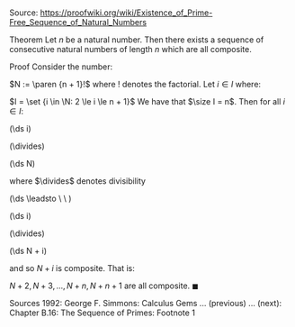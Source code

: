 # 

Source: https://proofwiki.org/wiki/Existence_of_Prime-Free_Sequence_of_Natural_Numbers

Theorem
Let $n$ be a natural number.
Then there exists a sequence of consecutive natural numbers of length $n$ which are all composite.


Proof
Consider the number:

$N := \paren {n + 1}!$
where $!$ denotes the factorial.
Let $i \in I$ where:

$I = \set {i \in \N: 2 \le i \le n + 1}$
We have that $\size I = n$.
Then for all $i \in I$:














\(\ds i\)

\(\divides\)







\(\ds N\)





where $\divides$ denotes divisibility








\(\ds \leadsto \ \ \)





\(\ds i\)

\(\divides\)







\(\ds N + i\)









and so $N + i$ is composite.
That is:

$N + 2, N + 3, \ldots, N + n, N + n + 1$
are all composite.
$\blacksquare$


Sources
1992: George F. Simmons: Calculus Gems ... (previous) ... (next): Chapter $\text {B}.16$: The Sequence of Primes: Footnote $1$




